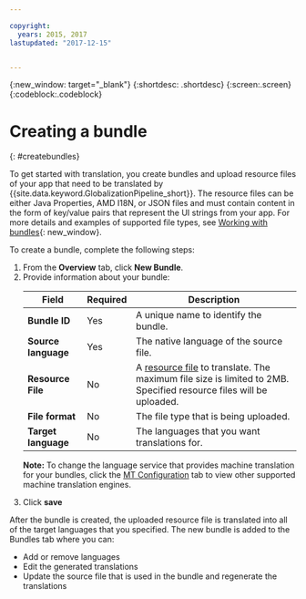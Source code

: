 ```yaml
---

copyright:
  years: 2015, 2017
lastupdated: "2017-12-15"


---
```


{:new_window: target="_blank"}
{:shortdesc: .shortdesc}
{:screen:.screen}
{:codeblock:.codeblock}

# Creating a bundle
{: #createbundles}

To get started with translation, you create bundles and upload resource files of your app that need to be translated by {{site.data.keyword.GlobalizationPipeline_short}}. The resource files can be either Java Properties, AMD I18N, or JSON files and must contain content in the form of key/value pairs that represent the UI strings from your app.  For more details and examples of supported file types, see [Working with bundles](./bundles.html){: new_window}.

To create a bundle, complete the following steps:

<ol>
<li>From the <strong>Overview</strong> tab, click <strong>New Bundle</strong>.</li>

<li>Provide information about your bundle:
<table>
<thead>
<tr>
<th>Field</th>
<th>Required</th>
<th>Description</th>
</tr>
</thead>
<tbody>
<tr>
<td><strong>Bundle ID</strong></td>
<td>Yes</td>
<td>A unique name to identify the bundle.</td>
</tr>
<tr>
<td><strong>Source language</strong></td>
<td>Yes</td>
<td>The native language of the source file.</td>
</tr>
<tr>
<td><strong>Resource File</strong></td>
<td>No</td>
<td>A <a href=https://console-regional.ng.bluemix.net/docs/services/GlobalizationPipeline/bundles.html#globalizationpipeline_workingwithbundles>resource file</a> to translate. The maximum file size is limited to 2MB. Specified resource files will be uploaded.</td>
</tr>
<tr>
<td><strong>File format</strong></td>
<td>No</td>
<td>The file type that is being uploaded.</td>
</tr>
<tr>
<td><strong>Target language</strong></td>
<td>No</td>
<td>The languages that you want translations for.</td>
</tr>
</tbody>
</table>

<p><strong>Note:</strong> To change the language service that provides machine translation for your bundles, click the <a href=https://console-regional.ng.bluemix.net/docs/services/GlobalizationPipeline/managetranslations.html#machineconfig>MT Configuration</a> tab to view other supported machine translation engines.</p></li>

<li>Click <strong>save</strong></li></ol>


After the bundle is created, the uploaded resource file is translated into all of the target languages that you specified. The new bundle is added to the Bundles tab where you can:

* Add or remove languages
* Edit the generated translations
* Update the source file that is used in the bundle and regenerate the translations
